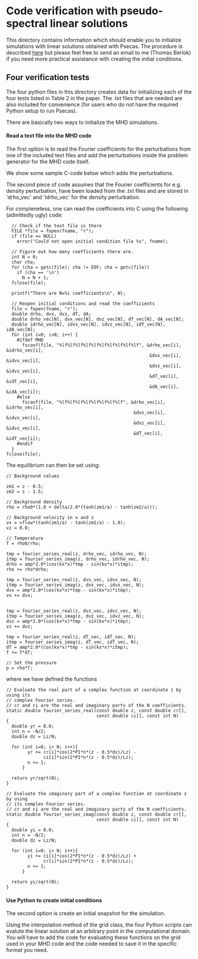 # Code verification with pseudo-spectral linear solutions

This directory contains information which should enable you to initialize 
simulations with linear solutions obtained with Psecas. The procedure is 
described [here](http://arxiv.org/abs/1902.01403)
but please feel free to send an email to me (Thomas Berlok) if you need more
practical assistance with creating the initial conditions. 

## Four verification tests

The four python files in this directory creates data for initializing each of 
the four tests listed in Table 2 in the paper. The .txt files that are 
needed are also included for convenience (for users who do not have the 
required Python setup to run Psecas).


There are basically two ways to initialize the MHD simulations.


#### Read a text file into the MHD code
The first option is to read the Fourier coefficients for the 
perturbations from one of the included text files and add the perturbations 
inside the problem generator for the MHD code itself.

We show some sample C-code below which adds the perturbations.

The second piece of code assumes that the Fourier coefficients for e.g. 
density perturbation, have been loaded from the .txt files and are stored in
'drho_vec' and 'idrho_vec' for the density perturbation.

For complenetess, one can read the coefficients into C using the following 
(admittedly ugly) code:
```
  // Check if the text file is there
  FILE *file = fopen(fname, "r");
  if (file == NULL) 
    error("Could not open initial condition file %s", fname);
  
  // Figure out how many coefficients there are.
  int N = 0; 
  char cha;
  for (cha = getc(file); cha != EOF; cha = getc(file)) 
    if (cha == '\n')
      N = N + 1;
  fclose(file);
  
  printf("There are N=%i coefficients\n", N);

  // Reopen initial conditions and read the coefficients
  file = fopen(fname, "r");
  double drho, dvx, dvz, dT, dA;
  double drho_vec[N], dvx_vec[N], dvz_vec[N], dT_vec[N], dA_vec[N];
  double idrho_vec[N], idvx_vec[N], idvz_vec[N], idT_vec[N], idA_vec[N];
  for (int i=0; i<N; i++) {
    #ifdef MHD
      fscanf(file, "%lf%lf%lf%lf%lf%lf%lf%lf%lf%lf", &drho_vec[i], &idrho_vec[i], 
                                                      &dvx_vec[i],  &idvx_vec[i], 
                                                      &dvz_vec[i],  &idvz_vec[i], 
                                                      &dT_vec[i],   &idT_vec[i], 
                                                      &dA_vec[i],   &idA_vec[i]);
    #else
      fscanf(file, "%lf%lf%lf%lf%lf%lf%lf%lf", &drho_vec[i], &idrho_vec[i], 
                                                &dvx_vec[i],  &idvx_vec[i], 
                                                &dvz_vec[i],  &idvz_vec[i], 
                                                &dT_vec[i],   &idT_vec[i]);
    #endif
  }
fclose(file);
```

The equilibrium can then be set using:

```
// Background values

zm1 = z - 0.5;
zm2 = z - 1.5;

// Background density
rho = rho0*(1.0 + delta/2.0*(tanh(zm1/a) - tanh(zm2/a)));

// Background velocity in x and z
vx = vflow*(tanh(zm1/a) - tanh(zm2/a) - 1.0);
vz = 0.0;

// Temperature
T = rho0/rho;

tmp = fourier_series_real(z, drho_vec, idrho_vec, N);
itmp = fourier_series_imag(z, drho_vec, idrho_vec, N);
drho = amp*2.0*(cos(kx*x)*tmp - sin(kx*x)*itmp);
rho += rho*drho;

tmp = fourier_series_real(z, dvx_vec, idvx_vec, N);
itmp = fourier_series_imag(z, dvx_vec, idvx_vec, N);
dvx = amp*2.0*(cos(kx*x)*tmp - sin(kx*x)*itmp);
vx += dvx;


tmp = fourier_series_real(z, dvz_vec, idvz_vec, N);
itmp = fourier_series_imag(z, dvz_vec, idvz_vec, N);
dvz = amp*2.0*(cos(kx*x)*tmp - sin(kx*x)*itmp);
vz += dvz;

tmp = fourier_series_real(z, dT_vec, idT_vec, N);
itmp = fourier_series_imag(z, dT_vec, idT_vec, N);
dT = amp*2.0*(cos(kx*x)*tmp - sin(kx*x)*itmp);
T += T*dT;

// Set the pressure
p = rho*T;
```

where we have defined the functions

```
// Evaluate the real part of a complex function at coordinate z by using its 
// complex Fourier series.
// cr and ci are the real and imaginary parts of the N coefficients.
static double fourier_series_real(const double z, const double cr[], 
                                  const double ci[], const int N)
{
  double yr = 0.0;
  int n = -N/2;
  double dz = Lz/N;

  for (int i=0; i< N; i++){
        yr += cr[i]*cos(2*PI*n*(z - 0.5*dz)/Lz) - 
              ci[i]*sin(2*PI*n*(z - 0.5*dz)/Lz);
        n += 1;
      }

  return yr/sqrt(N);
}

// Evaluate the imaginary part of a complex function at coordinate z by using 
// its complex Fourier series.
// cr and ci are the real and imaginary parts of the N coefficients.
static double fourier_series_imag(const double z, const double cr[], 
                                  const double ci[], const int N)
{
  double yi = 0.0;
  int n = -N/2;
  double dz = Lz/N;

  for (int i=0; i< N; i++){
        yi += ci[i]*cos(2*PI*n*(z - 0.5*dz)/Lz) + 
              cr[i]*sin(2*PI*n*(z - 0.5*dz)/Lz);
        n += 1; 
      }

  return yi/sqrt(N);
}
```

#### Use Python to create initial conditions

The second option is create an initial snapshot for the simulation.

Using the interpolation method of the grid class, the 
four Python scripts can evalute the linear solution at an arbitrary 
point in the computational domain. You will have to add the code for 
evaluating these functions on the grid used in your MHD code and the code 
needed to save it in the specific format you need.